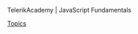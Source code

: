 TelerikAcademy | JavaScript Fundamentals

[Topics](https://github.com/TelerikAcademy/JavaScript-Fundamentals/tree/master/Topics)
